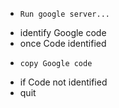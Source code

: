 -     Run google server...
- identify Google code
- once Code identified
-     copy Google code 
- if Code not identified
- quit
